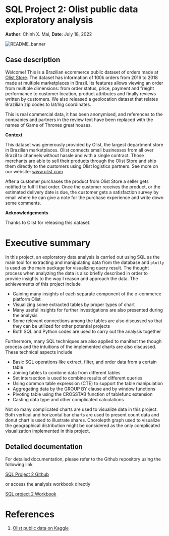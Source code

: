 # SQL Project 2: Olist public data exploratory analysis
**Author**: Chinh X. Mai, **Date**: July 18, 2022

![README_banner](https://user-images.githubusercontent.com/89245616/179622176-929874a2-e6be-46a9-ba20-29756bc9e139.png)

## Case description

Welcome! This is a Brazilian ecommerce public dataset of orders made at [Olist Store](https://olist.com/pt-br/). The dataset has information of 100k orders from 2016 to 2018 made at multiple marketplaces in Brazil. Its features allows viewing an order from multiple dimensions: from order status, price, payment and freight performance to customer location, product attributes and finally reviews written by customers. We also released a geolocation dataset that relates Brazilian zip codes to lat/lng coordinates.

This is real commercial data, it has been anonymised, and references to the companies and partners in the review text have been replaced with the names of Game of Thrones great houses.

**Context**

This dataset was generously provided by Olist, the largest department store in Brazilian marketplaces. Olist connects small businesses from all over Brazil to channels without hassle and with a single contract. Those merchants are able to sell their products through the Olist Store and ship them directly to the customers using Olist logistics partners. See more on our website: www.olist.com

After a customer purchases the product from Olist Store a seller gets notified to fulfill that order. Once the customer receives the product, or the estimated delivery date is due, the customer gets a satisfaction survey by email where he can give a note for the purchase experience and write down some comments.

**Acknowledgements**

Thanks to Olist for releasing this dataset.

# Executive summary

In this project, an exploratory data analysis is carried out using SQL as the main tool for extracting and manipulating data from the database and `plotly` is used as the main package for visualizing query result. The thought process when analyzing the data is also briefly described in order to provide insights to the way I reason and approach the data. The achievements of this project include

* Gaining many insights of each separate component of the e-commerce platform Olist 
* Visualizing some extracted tables by proper types of chart
* Many useful insights for further investigations are also presented during the analysis
* Some relevant connections among the tables are also discussed so that they can be utilized for other potential projects
* Both SQL and Python codes are used to carry out the analysis together

Furthermore, many SQL techniques are also applied to manifest the though process and the intuitions of the implemented charts are also discussed. These technical aspects include

* Basic SQL operations like extract, filter, and order data from a certain table
* Joining tables to combine data from different tables
* Set intersection is used to combine results of different queries
* Using common table expression (CTE) to support the table manipulation
* Aggregating data by the GROUP BY clause and by window functions
* Pivoting table using the CROSSTAB function of tablefunc extension
* Casting data type and other complicated calculations

Not so many complicated charts are used to visualize data in this project. Both vertical and horizontal bar charts are used to present count data and donut chart is used to illustrate shares. Chorolepth graph used to visualize the geographical distribution might be considered as the only complicated visualization implemented in this project.

## Detailed documentation

For detailed documentation, please refer to the Github repository using the following link

[SQL Project 2 Github](https://github.com/ChinhMaiGit/Project-SQL-2/)

or access the analysis workbook directly

[SQL project 2 Workbook](/html/project2.html)

# References

1. [Olist public data on Kaggle](https://www.kaggle.com/datasets/olistbr/brazilian-ecommerce)
